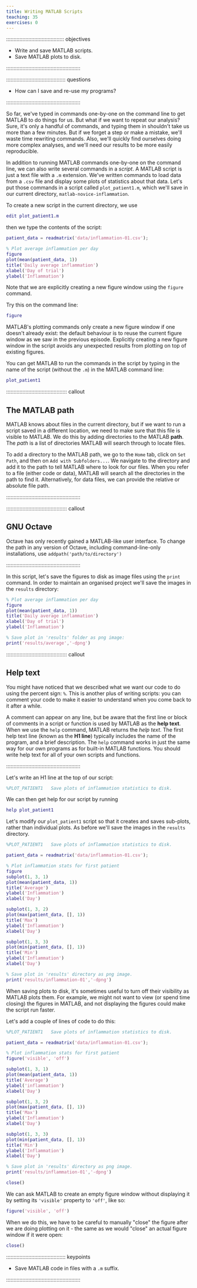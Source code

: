 ```yaml
---
title: Writing MATLAB Scripts
teaching: 35
exercises: 0
---
```


::::::::::::::::::::::::::::::::::::::: objectives

- Write and save MATLAB scripts.
- Save MATLAB plots to disk.

::::::::::::::::::::::::::::::::::::::::::::::::::

:::::::::::::::::::::::::::::::::::::::: questions

- How can I save and re-use my programs?

::::::::::::::::::::::::::::::::::::::::::::::::::

So far, we've typed in commands one-by-one on the command line
to get MATLAB to do things for us. But what if we want to repeat
our analysis? Sure, it's only a handful of commands,
and typing them in shouldn't take
us more than a few minutes. But if we forget a step or make a mistake,
we'll waste time rewriting commands. Also, we'll quickly find ourselves
doing more complex analyses, and we'll need our results to
be more easily reproducible.

In addition to running MATLAB commands one-by-one on the
command line, we can
also write several commands in a *script*. A MATLAB script
is just a text file with a `.m` extension. We've written
commands to load data from a `.csv` file and
display some plots of statistics about that data. Let's
put those commands in a script called `plot_patient1.m`,
which we'll save in our current directory, `matlab-novice-inflammation`.

To create a new script in the current directory, we use

```matlab
edit plot_patient1.m
```

then we type the contents of the script:

```matlab
patient_data = readmatrix('data/inflammation-01.csv');

% Plot average inflammation per day
figure
plot(mean(patient_data, 1))
title('Daily average inflammation')
xlabel('Day of trial')
ylabel('Inflammation')
```

Note that we are explicitly creating a new figure window using the `figure` command.

Try this on the command line:

```matlab
figure
```

MATLAB's plotting commands only create a new figure window if one doesn't already exist:
the default behaviour is to reuse the current figure window as we saw in the previous episode.
Explicitly creating a new figure window in the script avoids any unexpected results from
plotting on top of existing figures.

You can get MATLAB to run the commands in the script by typing in the name
of the script (without the `.m`) in the MATLAB command line:

```matlab
plot_patient1
```

:::::::::::::::::::::::::::::::::::::::::  callout

## The MATLAB path

MATLAB knows about files in the current directory, but if we want to
run a script saved in a different location, we need to make sure that
this file is visible to MATLAB.
We do this by adding directories to the MATLAB **path**.
The *path* is a list of directories MATLAB will search through to locate
files.

To add a directory to the MATLAB path,
we go to the `Home` tab,
click on `Set Path`,
and then on `Add with Subfolders...`.
We navigate to the directory and
add it to the path to tell MATLAB where to look for our files. When you refer
to a file (either code or data), MATLAB will search all the directories in the path
to find it. Alternatively, for data files, we can provide the relative or
absolute file path.


::::::::::::::::::::::::::::::::::::::::::::::::::

:::::::::::::::::::::::::::::::::::::::::  callout

## GNU Octave

Octave has only recently gained a MATLAB-like user interface. To change the
path in any version of Octave, including command-line-only installations, use
`addpath('path/to/directory')`


::::::::::::::::::::::::::::::::::::::::::::::::::

In this script,
let's save the figures to disk as image files using the `print` command.
In order to maintain an organised project we'll save the images
in the `results` directory:

```matlab
% Plot average inflammation per day
figure
plot(mean(patient_data, 1))
title('Daily average inflammation')
xlabel('Day of trial')
ylabel('Inflammation')

% Save plot in 'results' folder as png image:
print('results/average','-dpng')
```

:::::::::::::::::::::::::::::::::::::::::  callout

## Help text

You might have noticed that we described what we want
our code to do using the percent sign: `%`.
This is another plus of writing scripts: you can comment
your code to make it easier to understand when you come
back to it after a while.

A comment can appear on any line, but be aware that the first line
or block of comments in a script or function is used by MATLAB as the
**help text**.
When we use the `help` command, MATLAB returns the *help text*.
The first help text line (known as the **H1 line**)
typically includes the name of the program, and a brief description.
The `help` command works in just the same way for our own programs as for
built-in MATLAB functions.
You should write help text for all of your own scripts and functions.


::::::::::::::::::::::::::::::::::::::::::::::::::

Let's write an H1 line at the top of our script:

```matlab
%PLOT_PATIENT1   Save plots of inflammation statistics to disk.
```

We can then get help for our script by running

```matlab
help plot_patient1
```

Let's modify our `plot_patient1` script so that it creates and saves sub-plots,
rather than individual plots.
As before we'll save the images in the `results` directory.

```matlab
%PLOT_PATIENT1   Save plots of inflammation statistics to disk.

patient_data = readmatrix('data/inflammation-01.csv');

% Plot inflammation stats for first patient
figure
subplot(1, 3, 1)
plot(mean(patient_data, 1))
title('Average')
ylabel('Inflammation')
xlabel('Day')

subplot(1, 3, 2)
plot(max(patient_data, [], 1))
title('Max')
ylabel('Inflammation')
xlabel('Day')

subplot(1, 3, 3)
plot(min(patient_data, [], 1))
title('Min')
ylabel('Inflammation')
xlabel('Day')

% Save plot in 'results' directory as png image.
print('results/inflammation-01','-dpng')
```

When saving plots to disk,
it's sometimes useful to turn off their visibility as MATLAB plots them.
For example, we might not want to view (or spend time closing) the figures in MATLAB, and
not displaying the figures could make the script run faster.

Let's add a couple of lines of code to do this:

```matlab
%PLOT_PATIENT1   Save plots of inflammation statistics to disk.

patient_data = readmatrix('data/inflammation-01.csv');

% Plot inflammation stats for first patient
figure('visible', 'off')

subplot(1, 3, 1)
plot(mean(patient_data, 1))
title('Average')
ylabel('inflammation')
xlabel('Day')

subplot(1, 3, 2)
plot(max(patient_data, [], 1))
title('Max')
ylabel('Inflammation')
xlabel('Day')

subplot(1, 3, 3)
plot(min(patient_data, [], 1))
title('Min')
ylabel('Inflammation')
xlabel('Day')

% Save plot in 'results' directory as png image.
print('results/inflammation-01','-dpng')

close()
```

We can ask MATLAB to create an empty figure window without
displaying it by setting its `'visible'` property to `'off'`, like so:

```matlab
figure('visible', 'off')
```

When we do this, we have to be careful to manually "close" the figure
after we are doing plotting on it - the same as we would "close"
an actual figure window if it were open:

```matlab
close()
```

:::::::::::::::::::::::::::::::::::::::: keypoints

- Save MATLAB code in files with a `.m` suffix.

::::::::::::::::::::::::::::::::::::::::::::::::::


